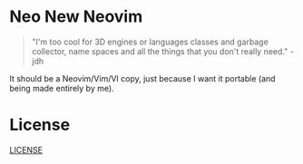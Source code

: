 # Neo New Neovim
> "I'm too cool for 3D engines or languages classes and garbage collector, name spaces and all the things that you don't really need." - jdh

It should be a Neovim/Vim/VI copy, just because I want it portable (and being made entirely by me).

# License
[LICENSE](LICENSE)